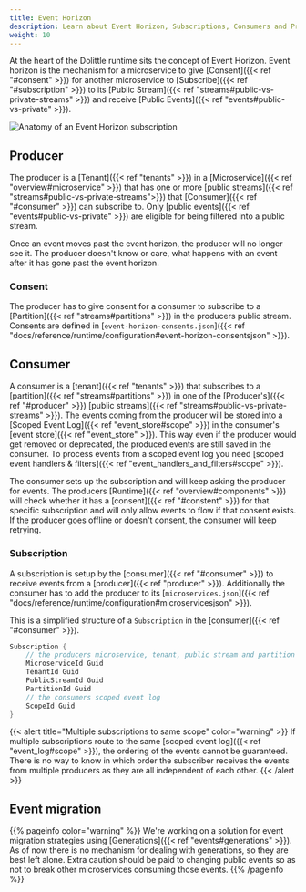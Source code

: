 ```yaml
---
title: Event Horizon
description: Learn about Event Horizon, Subscriptions, Consumers and Producers
weight: 10
---
```


At the heart of the Dolittle runtime sits the concept of Event Horizon. Event horizon is the mechanism for a microservice to give [Consent]({{< ref "#consent" >}}) for another microservice to [Subscribe]({{< ref "#subscription" >}}) to its [Public Stream]({{< ref "streams#public-vs-private-streams" >}}) and receive [Public Events]({{< ref "events#public-vs-private" >}}).
<!-- diagram here showing the subscriver and consumer and the streams, partitions, scoped event log etc -->
<!-- There could also be an example consent that shows how the setup in the example diagram would look like. and a link to the reference config page -->
![Anatomy of an Event Horizon subscription](/images/concepts/eventhorizon.png)

## Producer
<!-- also lets have example of microservices.json maybe? or maybe its too much. i sense a tutorial a brewing. -->
The producer is a [Tenant]({{< ref "tenants" >}}) in a [Microservice]({{< ref "overview#microservice" >}}) that has one or more [public streams]({{< ref "streams#public-vs-private-streams">}}) that [Consumer]({{< ref "#consumer" >}}) can subscribe to.
Only [public events]({{< ref "events#public-vs-private" >}}) are eligible for being filtered into a public stream.

Once an event moves past the event horizon, the producer will no longer see it. The producer doesn't know or care, what happens with an event after it has gone past the event horizon.

### Consent

The producer has to give consent for a consumer to subscribe to a [Partition]({{< ref "streams#partitions" >}}) in the producers public stream. Consents are defined in [`event-horizon-consents.json`]({{< ref "docs/reference/runtime/configuration#event-horizon-consentsjson" >}}).

## Consumer

A consumer is a [tenant]({{< ref "tenants" >}}) that subscribes to a [partition]({{< ref "streams#partitions" >}}) in one of the [Producer's]({{< ref "#producer" >}}) [public streams]({{< ref "streams#public-vs-private-streams" >}}). The events coming from the producer will be stored into a [Scoped Event Log]({{< ref "event_store#scope" >}}) in the consumer's [event store]({{< ref "event_store" >}}). This way even if the producer would get removed or deprecated, the produced events are still saved in the consumer.
To process events from a scoped event log you need [scoped event handlers & filters]({{< ref "event_handlers_and_filters#scope" >}}).

The consumer sets up the subscription and will keep asking the producer for events. The producers [Runtime]({{< ref "overview#components" >}}) will check whether it has a [consent]({{< ref "#constent" >}}) for that specific subscription and will only allow events to flow if that consent exists. If the producer goes offline or doesn't consent, the consumer will keep retrying.

### Subscription

A subscription is setup by the [consumer]({{< ref "#consumer" >}}) to receive events from a [producer]({{< ref "producer" >}}). Additionally the consumer has to add the producer to its [`microservices.json`]({{< ref "docs/reference/runtime/configuration#microservicesjson" >}}).

This is a simplified structure of a `Subscription` in the [consumer]({{< ref "#consumer" >}}).

```csharp
Subscription {
    // the producers microservice, tenant, public stream and partition
    MicroserviceId Guid
    TenantId Guid
    PublicStreamId Guid
    PartitionId Guid
    // the consumers scoped event log 
    ScopeId Guid
}
```

{{< alert title="Multiple subscriptions to same scope" color="warning" >}}
If multiple subscriptions route to the same [scoped event log]({{< ref "event_log#scope" >}}), the ordering of the events cannot be guaranteed. There is no way to know in which order the subscriber receives the events from multiple producers as they are all independent of each other.
{{< /alert >}}

## Event migration

{{% pageinfo color="warning" %}}
We're working on a solution for event migration strategies using [Generations]({{< ref "events#generations" >}}). As of now there is no mechanism for dealing with generations, so they are best left alone.
Extra caution should be paid to changing public events so as not to break other microservices consuming those events.
{{% /pageinfo %}}


<!-- 

Dolittle is a decentralized platform solution for making highly scalable distributed systems.
A reliable ecosystem for microservices to thrive so that you can build complex applications with small, focused microservices that are loosely coupled and highly maintainable.
But having many microservices that are isolated and only confined to themselves does not provide much value.
There is clearly a need for microservices to talk with each other. The challenge is how should these independent microservices communicate with each other?
Of course we in Dolittle believe in the power of [events]({{< ref "events.md" >}}). We believe that information flows between microservices and systems through events.

talk about the resubscribing so taht if a producer goes down it can come abck up later


## The problems

### Breaking it into smaller pieces

do we want to mention bouned context? guess its a fine pattern and all
When breaking up systems into smaller more digestible pieces using guidance such as [bounded contexts](https://martinfowler.com/bliki/BoundedContext.html),
you need to compose these systems back together. One of the goals when breaking things up is that the individual parts
become as autonomous as possible. This is to remove friction in development and deployment. Part of bringing it back together
often requires some communication between the running parts. With Dolittle being oriented around event sourcing and all state
transitions represented as events, its natural to let the events be the contract between microservices and even between
systems.

we could make this in the kitchen domain for consistency points
segregation could be said shorter
Take for instance a domain like eCommerce with microservices such as the warehouse and then the shop part.
When these systems are built individually but you want them to appear as part of the same product. You have to do a
composition of these making it look and feel as one. Part of being autonomous means that each microservice has their own
instance of the resources it needs, such as databases and [event store]({{< ref "event_store.md" >}}). They are in fact completely segregated and does not
couple themselves indirectly through common resources.

### Multi-Tenancy
we already have multi tenancy docs, no need to mention this here
A lot of systems also has the complexity of being multi-tenanted, meaning that the system has multiple customers using it.
Segregating resources such as database and event store for each tenant is a good strategy both from a security perspective
and a scale perspective.

### Api changes
I think talking bout changes could be its own section
One of the biggest challenges with communication between the systems is that the shape of the event might change over time.
This brings versioning to the table, which is probably the single biggest challenge in decoupled systems.
Being able to deliver on the promise of autonomy is very hard when you have systems relying on events from you.
-->
